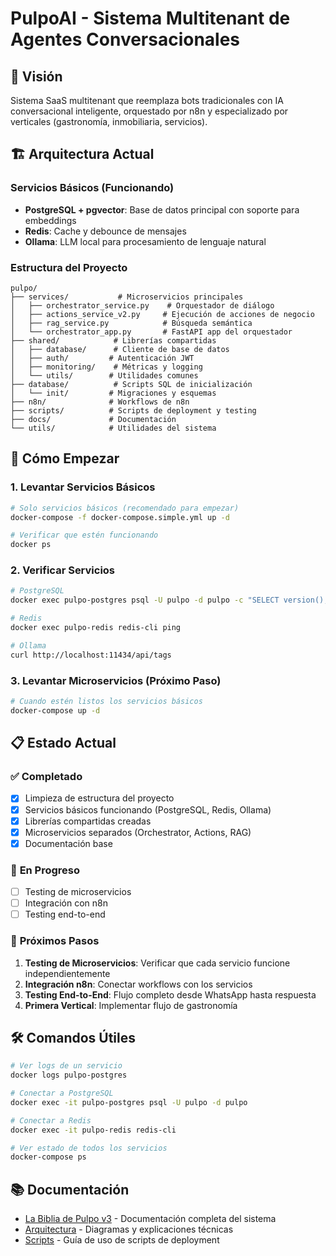 # PulpoAI - Sistema Multitenant de Agentes Conversacionales

## 🎯 **Visión**
Sistema SaaS multitenant que reemplaza bots tradicionales con IA conversacional inteligente, orquestado por n8n y especializado por verticales (gastronomía, inmobiliaria, servicios).

## 🏗️ **Arquitectura Actual**

### **Servicios Básicos (Funcionando)**
- **PostgreSQL + pgvector**: Base de datos principal con soporte para embeddings
- **Redis**: Cache y debounce de mensajes
- **Ollama**: LLM local para procesamiento de lenguaje natural

### **Estructura del Proyecto**
```
pulpo/
├── services/           # Microservicios principales
│   ├── orchestrator_service.py    # Orquestador de diálogo
│   ├── actions_service_v2.py     # Ejecución de acciones de negocio
│   ├── rag_service.py            # Búsqueda semántica
│   └── orchestrator_app.py       # FastAPI app del orquestador
├── shared/            # Librerías compartidas
│   ├── database/      # Cliente de base de datos
│   ├── auth/         # Autenticación JWT
│   ├── monitoring/    # Métricas y logging
│   └── utils/        # Utilidades comunes
├── database/          # Scripts SQL de inicialización
│   └── init/         # Migraciones y esquemas
├── n8n/              # Workflows de n8n
├── scripts/          # Scripts de deployment y testing
├── docs/             # Documentación
└── utils/            # Utilidades del sistema
```

## 🚀 **Cómo Empezar**

### **1. Levantar Servicios Básicos**
```bash
# Solo servicios básicos (recomendado para empezar)
docker-compose -f docker-compose.simple.yml up -d

# Verificar que estén funcionando
docker ps
```

### **2. Verificar Servicios**
```bash
# PostgreSQL
docker exec pulpo-postgres psql -U pulpo -d pulpo -c "SELECT version();"

# Redis
docker exec pulpo-redis redis-cli ping

# Ollama
curl http://localhost:11434/api/tags
```

### **3. Levantar Microservicios (Próximo Paso)**
```bash
# Cuando estén listos los servicios básicos
docker-compose up -d
```

## 📋 **Estado Actual**

### ✅ **Completado**
- [x] Limpieza de estructura del proyecto
- [x] Servicios básicos funcionando (PostgreSQL, Redis, Ollama)
- [x] Librerías compartidas creadas
- [x] Microservicios separados (Orchestrator, Actions, RAG)
- [x] Documentación base

### 🔄 **En Progreso**
- [ ] Testing de microservicios
- [ ] Integración con n8n
- [ ] Testing end-to-end

### 📝 **Próximos Pasos**
1. **Testing de Microservicios**: Verificar que cada servicio funcione independientemente
2. **Integración n8n**: Conectar workflows con los servicios
3. **Testing End-to-End**: Flujo completo desde WhatsApp hasta respuesta
4. **Primera Vertical**: Implementar flujo de gastronomía

## 🛠️ **Comandos Útiles**

```bash
# Ver logs de un servicio
docker logs pulpo-postgres

# Conectar a PostgreSQL
docker exec -it pulpo-postgres psql -U pulpo -d pulpo

# Conectar a Redis
docker exec -it pulpo-redis redis-cli

# Ver estado de todos los servicios
docker-compose ps
```

## 📚 **Documentación**
- [La Biblia de Pulpo v3](LaBibliadePulpo.md) - Documentación completa del sistema
- [Arquitectura](docs/README.md) - Diagramas y explicaciones técnicas
- [Scripts](scripts/README.md) - Guía de uso de scripts de deployment